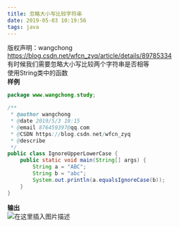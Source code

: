 ```yaml
---
title: 忽略大小写比较字符串
date: 2019-05-03 10:19:56
tags: java
---
```

<!-- more -->
 版权声明：wangchong https://blog.csdn.net/wfcn_zyq/article/details/89785334   
  有时候我们需要忽略大小写比较两个字符串是否相等  
 使用String类中的函数  
 **样例**

 
```java
package www.wangchong.study;

/**
 * @author wangchong
 * @date 2019/5/3 10:15
 * @email 876459397@qq.com
 * @CSDN https://blog.csdn.net/wfcn_zyq
 * @describe
 */
public class IgnoreUpperLowerCase {
    public static void main(String[] args) {
        String a = "ABC";
        String b = "abc";
        System.out.println(a.equalsIgnoreCase(b));
    }
}


```
 **输出**  
 ![在这里插入图片描述](https://img-blog.csdnimg.cn/2019050310184537.png)

   
  